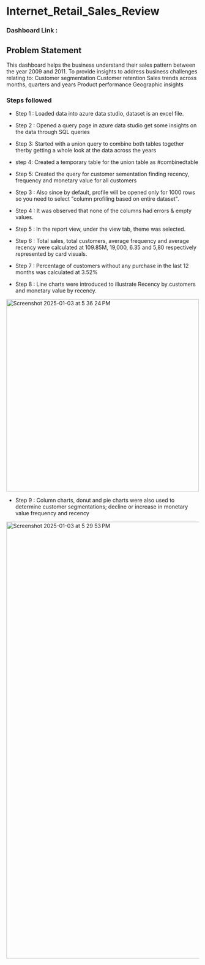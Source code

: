 # Internet_Retail_Sales_Review

### Dashboard Link :  

## Problem Statement

This dashboard helps the business understand their sales pattern between the year 2009 and 2011. To provide insights to address business challenges relating to:
Customer segmentation
Customer retention
Sales trends across months, quarters and years
Product performance
Geographic insights


### Steps followed 

- Step 1 : Loaded data into azure data studio, dataset is an excel file.
  
- Step 2 : Opened a query page in azure data studio get some insights on the data through SQL queries
- Step 3:  Started with a union query to combine both tables together therby getting a whole look at the data across the years
- step 4:  Created a temporary table for the union table as #combinedtable
- Step 5:  Created the query for customer sementation finding recency, frequency and monetary value for all customers
  
- Step 3 : Also since by default, profile will be opened only for 1000 rows so you need to select "column profiling based on entire dataset".
- Step 4 : It was observed that none of the columns had errors & empty values.
  
- Step 5 : In the report view, under the view tab, theme was selected.
  
- Step 6 : Total sales, total customers, average frequency and average recency were calculated at 109.85M, 19,000, 6.35 and 5,80 respectively represented by card visuals.
  
- Step 7 : Percentage of customers without any purchase in the last 12 months was calculated at 3.52% 
- Step 8 : Line charts were introduced to illustrate Recency by customers and  monetary value by recency.

<img width="503" alt="Screenshot 2025-01-03 at 5 36 24 PM" src="https://github.com/user-attachments/assets/e51d73dd-9a24-4db0-bfc4-725c898a8276" />

- Step 9 : Column charts, donut and pie charts were also used to determine customer segmentations; decline or increase in 
monetary value frequency and recency 

<img width="1142" alt="Screenshot 2025-01-03 at 5 29 53 PM" src="https://github.com/user-attachments/assets/133cb374-2257-43da-9062-7aeffbcd9be3" />
